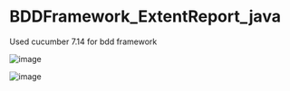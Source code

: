 # BDDFramework_ExtentReport_java
Used cucumber 7.14 for bdd framework

![image](https://github.com/Manas-mishra99/BDDFramework_ExtentReport_java/assets/48373447/6774757d-9592-4911-8e8a-c4f32308374b)

![image](https://github.com/Manas-mishra99/BDDFramework_ExtentReport_java/assets/48373447/1a6de0bd-520c-4348-85d8-2232dc9ba3f4)

